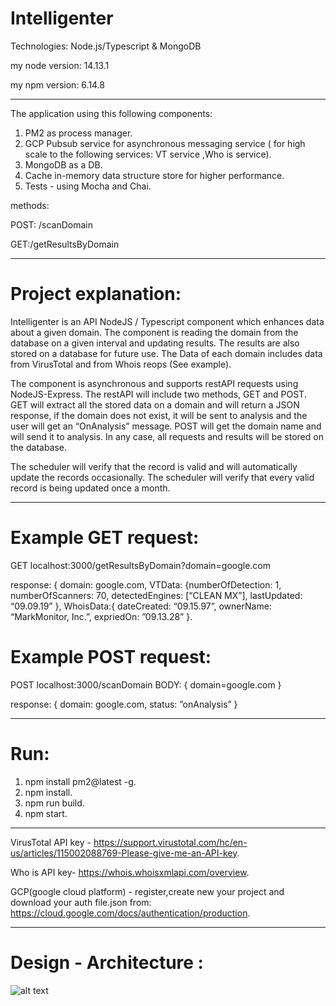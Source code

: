# Intelligenter

Technologies: Node.js/Typescript & MongoDB

my node version: 14.13.1

my npm version: 6.14.8

---

The application using this following components:

1. PM2 as process manager.
2. GCP Pubsub service for asynchronous messaging service ( for high scale to the following services: VT service ,Who is service).
3. MongoDB as a DB.
4. Cache in-memory data structure store for higher performance.
5. Tests - using Mocha and Chai.

methods:

POST: /scanDomain

GET:/getResultsByDomain

---

# Project explanation:

Intelligenter is an API NodeJS / Typescript component which enhances data about a given domain.
The component is reading the domain from the database on a given interval and updating results. The
results are also stored on a database for future use. The Data of each domain includes data from
VirusTotal and from Whois reops (See example).

The component is asynchronous and supports restAPI requests using NodeJS-Express. The restAPI will
include two methods, GET and POST.
GET will extract all the stored data on a domain and will return a JSON response,
if the domain does not exist, it will be sent to analysis and the user will get an “OnAnalysis” message.
POST will get the domain name and will send it to analysis.
In any case, all requests and results will be stored on the database.

The scheduler will verify that the record is valid and will automatically update the records occasionally.
The scheduler will verify that every valid record is being updated once a month.

---

# Example GET request:

GET localhost:3000/getResultsByDomain?domain=google.com

response: { domain: google.com, VTData: {numberOfDetection: 1, numberOfScanners: 70, detectedEngines: [“CLEAN MX”], lastUpdated: “09.09.19” },
WhoisData:{ dateCreated: “09.15.97”, ownerName: “MarkMonitor, Inc.”, expriedOn: ”09.13.28” }.

# Example POST request:

POST localhost:3000/scanDomain BODY: { domain=google.com }

response: { domain: google.com, status: ”onAnalysis” }

---

# Run:

1. npm install pm2@latest -g.
2. npm install.
3. npm run build.
4. npm start.

---

VirusTotal API key - https://support.virustotal.com/hc/en-us/articles/115002088769-Please-give-me-an-API-key.

Who is API key- https://whois.whoisxmlapi.com/overview.

GCP(google cloud platform) - register,create new your project and download your auth file.json from: https://cloud.google.com/docs/authentication/production.

---

# Design - Architecture :

![alt text](https://res.cloudinary.com/dyy8fcstp/image/upload/v1609707082/intelligenter/design-architecture_ayikb7.svg)

